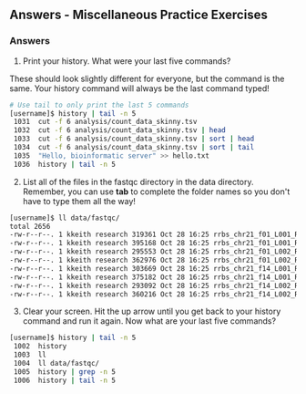 ## Answers - Miscellaneous Practice Exercises

### Answers

1. Print your history. What were your last five commands?

These should look slightly different for everyone, but the command is the same. Your history command will always be the last command typed!

```bash
# Use tail to only print the last 5 commands
[username]$ history | tail -n 5
 1031  cut -f 6 analysis/count_data_skinny.tsv 
 1032  cut -f 6 analysis/count_data_skinny.tsv | head
 1033  cut -f 6 analysis/count_data_skinny.tsv | sort | head
 1034  cut -f 6 analysis/count_data_skinny.tsv | sort | tail
 1035  "Hello, bioinformatic server" >> hello.txt 
 1036  history | tail -n 5
```

2. List all of the files in the fastqc directory in the data directory. Remember, you can use **tab** to complete the folder names so you don't have to type them all the way!

```bash
[username]$ ll data/fastqc/
total 2656
-rw-r--r--. 1 kkeith research 319361 Oct 28 16:25 rrbs_chr21_f01_L001_R1_001_fastqc.html
-rw-r--r--. 1 kkeith research 395168 Oct 28 16:25 rrbs_chr21_f01_L001_R1_001_fastqc.zip
-rw-r--r--. 1 kkeith research 295553 Oct 28 16:25 rrbs_chr21_f01_L002_R1_001_fastqc.html
-rw-r--r--. 1 kkeith research 362976 Oct 28 16:25 rrbs_chr21_f01_L002_R1_001_fastqc.zip
-rw-r--r--. 1 kkeith research 303669 Oct 28 16:25 rrbs_chr21_f14_L001_R1_001_fastqc.html
-rw-r--r--. 1 kkeith research 375182 Oct 28 16:25 rrbs_chr21_f14_L001_R1_001_fastqc.zip
-rw-r--r--. 1 kkeith research 293092 Oct 28 16:25 rrbs_chr21_f14_L002_R1_001_fastqc.html
-rw-r--r--. 1 kkeith research 360216 Oct 28 16:25 rrbs_chr21_f14_L002_R1_001_fastqc.zip
```

3. Clear your screen. Hit the up arrow until you get back to your history command and run it again. Now what are your last five commands?

```bash
[username]$ history | tail -n 5
 1002  history
 1003  ll
 1004  ll data/fastqc/
 1005  history | grep -n 5
 1006  history | tail -n 5
```
